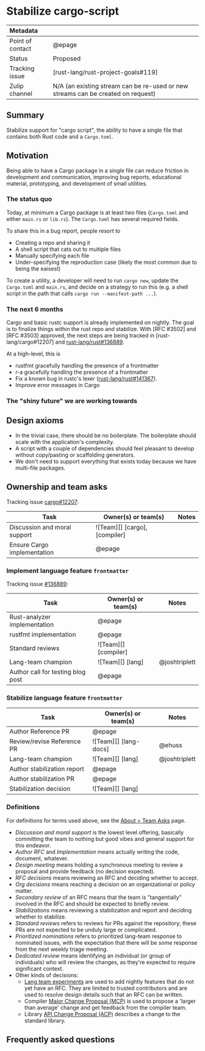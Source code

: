 # Stabilize cargo-script

| Metadata         |                                                                                  |
|:-----------------|----------------------------------------------------------------------------------|
| Point of contact | @epage                                                                           |
| Status           | Proposed                                                                         |
| Tracking issue   | [rust-lang/rust-project-goals#119]                                               |
| Zulip channel    | N/A (an existing stream can be re-used or new streams can be created on request) |
## Summary

Stabilize support for "cargo script", the ability to have a single file that contains both Rust code and a `Cargo.toml`.

## Motivation

Being able to have a Cargo package in a single file can reduce friction in development and communication,
improving bug reports, educational material, prototyping, and development of small utilities.

### The status quo

Today, at minimum a Cargo package is at least two files (`Cargo.toml` and either `main.rs` or `lib.rs`).
The `Cargo.toml` has several required fields.

To share this in a bug report, people resort to
- Creating a repo and sharing it
- A shell script that cats out to multiple files
- Manually specifying each file
- Under-specifying the reproduction case (likely the most common due to being the eaisest)

To create a utility, a developer will need to run `cargo new`, update the
`Cargo.toml` and `main.rs`, and decide on a strategy to run this (e.g. a shell
script in the path that calls `cargo run --manifest-path ...`).

### The next 6 months

Cargo and basic rustc support is already implemented on nightly.
The goal is to finalize things within the rust repo and stabilize.
With [RFC #3502] and [RFC #3503] approved, the next steps are being tracked in [rust-lang/cargo#12207] and [rust-lang/rust#136889](https://github.com/rust-lang/rust/issues/136889).

At a high-level, this is
- rustfmt gracefully handling the presence of a frontmatter
- r-a gracefully handling the presence of a frontmatter
- Fix a known bug in rustc's lexer ([rust-lang/rust#141367](https://github.com/rust-lang/rust/issues/141367)).
- Improve error messages in Cargo

### The "shiny future" we are working towards

## Design axioms

- In the trivial case, there should be no boilerplate.  The boilerplate should scale with the application's complexity.
- A script with a couple of dependencies should feel pleasant to develop without copy/pasting or scaffolding generators.
- We don't need to support everything that exists today because we have multi-file packages.

## Ownership and team asks

Tracking issue [cargo#12207](https://github.com/rust-lang/cargo/issues/12207):

| Task                         | Owner(s) or team(s) | Notes |
|------------------------------|---------------------|-------|
| Discussion and moral support | ![Team][] [cargo], [compiler]   |       |
| Ensure Cargo implementation  | @epage             |       |

### Implement language feature `frontmatter`

Tracking issue [#136889](https://github.com/rust-lang/rust/issues/136889):

| Task                              | Owner(s) or team(s)                | Notes |
|-----------------------------------|------------------------------------|-------|
| Rust-analyzer implementation      | @epage |       |
| rustfmt implementation      | @epage |       |
| Standard reviews                  | ![Team][] [compiler]               |       |
| Lang-team champion                | ![Team][] [lang]                   | @joshtriplett      |
| Author call for testing blog post | @epage |       |

### Stabilize language feature `frontmatter`

| Task                        | Owner(s) or team(s)   | Notes         |
|-----------------------------|-----------------------|---------------|
| Author Reference PR         | @epage                |               |
| Review/revise Reference PR  | ![Team][] [lang-docs] | @ehuss        |
| Lang-team champion          | ![Team][] [lang]      | @joshtriplett |
| Author stabilization report | @epage                |               |
| Author stabilization PR     | @epage                |               |
| Stabilization decision      | ![Team][] [lang]      |               |

### Definitions

For definitions for terms used above, see the [About > Team Asks](https://rust-lang.github.io/rust-project-goals/about/team_asks.html) page.

* *Discussion and moral support* is the lowest level offering, basically committing the team to nothing but good vibes and general support for this endeavor.
* *Author RFC* and *Implementation* means actually writing the code, document, whatever.
* *Design meeting* means holding a synchronous meeting to review a proposal and provide feedback (no decision expected).
* *RFC decisions* means reviewing an RFC and deciding whether to accept.
* *Org decisions* means reaching a decision on an organizational or policy matter.
* *Secondary review* of an RFC means that the team is "tangentially" involved in the RFC and should be expected to briefly review.
* *Stabilizations* means reviewing a stabilization and report and deciding whether to stabilize.
* *Standard reviews* refers to reviews for PRs against the repository; these PRs are not expected to be unduly large or complicated.
* *Prioritized nominations* refers to prioritized lang-team response to nominated issues, with the expectation that there will be *some* response from the next weekly triage meeting.
* *Dedicated review* means identifying an individual (or group of individuals) who will review the changes, as they're expected to require significant context.
* Other kinds of decisions:
    * [Lang team experiments](https://lang-team.rust-lang.org/how_to/experiment.html) are used to add nightly features that do not yet have an RFC. They are limited to trusted contributors and are used to resolve design details such that an RFC can be written.
    * Compiler [Major Change Proposal (MCP)](https://forge.rust-lang.org/compiler/mcp.html) is used to propose a 'larger than average' change and get feedback from the compiler team.
    * Library [API Change Proposal (ACP)](https://std-dev-guide.rust-lang.org/development/feature-lifecycle.html) describes a change to the standard library.

## Frequently asked questions
